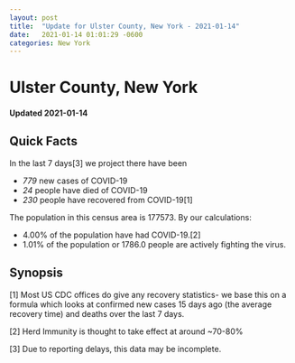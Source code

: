 ```yaml
---
layout: post
title:  "Update for Ulster County, New York - 2021-01-14"
date:   2021-01-14 01:01:29 -0600
categories: New York
---
```


# Ulster County, New York
#### Updated 2021-01-14

## Quick Facts

In the last 7 days[3] we project there have been
- *779* new cases of COVID-19
- *24* people have died of COVID-19
- *230* people have recovered from COVID-19[1]

The population in this census area is 177573. By our calculations:
- 4.00% of the population have had COVID-19.[2]
- 1.01% of the population or 1786.0 people are actively fighting the virus.

## Synopsis




[1] Most US CDC offices do give any recovery statistics- we base this on a formula which looks at confirmed new cases
15 days ago (the average recovery time) and deaths over the last 7 days.

[2] Herd Immunity is thought to take effect at around ~70-80%

[3] Due to reporting delays, this data may be incomplete.
 
    
